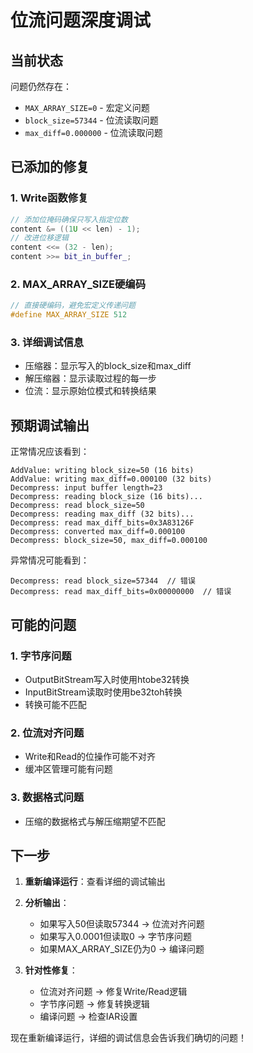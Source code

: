 # 位流问题深度调试

## 当前状态

问题仍然存在：
- `MAX_ARRAY_SIZE=0` - 宏定义问题
- `block_size=57344` - 位流读取问题
- `max_diff=0.000000` - 位流读取问题

## 已添加的修复

### 1. Write函数修复
```cpp
// 添加位掩码确保只写入指定位数
content &= ((1U << len) - 1);
// 改进位移逻辑
content <<= (32 - len);
content >>= bit_in_buffer_;
```

### 2. MAX_ARRAY_SIZE硬编码
```cpp
// 直接硬编码，避免宏定义传递问题
#define MAX_ARRAY_SIZE 512
```

### 3. 详细调试信息
- 压缩器：显示写入的block_size和max_diff
- 解压缩器：显示读取过程的每一步
- 位流：显示原始位模式和转换结果

## 预期调试输出

正常情况应该看到：
```
AddValue: writing block_size=50 (16 bits)
AddValue: writing max_diff=0.000100 (32 bits)
Decompress: input buffer length=23
Decompress: reading block_size (16 bits)...
Decompress: read block_size=50
Decompress: reading max_diff (32 bits)...
Decompress: read max_diff_bits=0x3A83126F
Decompress: converted max_diff=0.000100
Decompress: block_size=50, max_diff=0.000100
```

异常情况可能看到：
```
Decompress: read block_size=57344  // 错误
Decompress: read max_diff_bits=0x00000000  // 错误
```

## 可能的问题

### 1. 字节序问题
- OutputBitStream写入时使用htobe32转换
- InputBitStream读取时使用be32toh转换
- 转换可能不匹配

### 2. 位流对齐问题
- Write和Read的位操作可能不对齐
- 缓冲区管理可能有问题

### 3. 数据格式问题
- 压缩的数据格式与解压缩期望不匹配

## 下一步

1. **重新编译运行**：查看详细的调试输出
2. **分析输出**：
   - 如果写入50但读取57344 → 位流对齐问题
   - 如果写入0.0001但读取0 → 字节序问题
   - 如果MAX_ARRAY_SIZE仍为0 → 编译问题

3. **针对性修复**：
   - 位流对齐问题 → 修复Write/Read逻辑
   - 字节序问题 → 修复转换逻辑
   - 编译问题 → 检查IAR设置

现在重新编译运行，详细的调试信息会告诉我们确切的问题！




